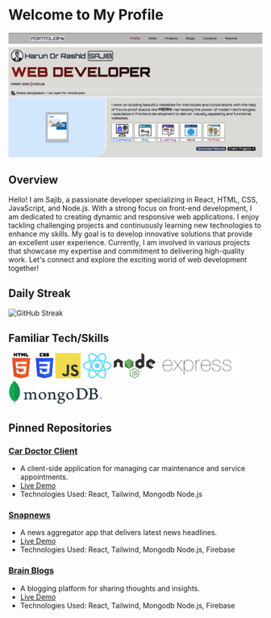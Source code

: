 # Welcome to My Profile

![Banner Image](https://github.com/Hr-Sajib/Hr-Sajib/blob/main/banner.png)

## Overview
Hello! I am Sajib, a passionate developer specializing in React, HTML, CSS, JavaScript, and Node.js. With a strong focus on front-end development, I am dedicated to creating dynamic and responsive web applications. I enjoy tackling challenging projects and continuously learning new technologies to enhance my skills. My goal is to develop innovative solutions that provide an excellent user experience. Currently, I am involved in various projects that showcase my expertise and commitment to delivering high-quality work. Let's connect and explore the exciting world of web development together!
## Daily Streak
![GitHub Streak](https://github-readme-streak-stats.herokuapp.com/?user=Hr-Sajib)

## Familiar Tech/Skills

<img src="https://github.com/Hr-Sajib/Hr-Sajib/blob/main/html.png" height="50">
<img src="https://github.com/Hr-Sajib/Hr-Sajib/blob/main/css.png" height="50">
<img src="https://github.com/Hr-Sajib/Hr-Sajib/blob/main/js.png" height="50">
<img src="https://github.com/Hr-Sajib/Hr-Sajib/blob/main/react.png" height="50">
<img src="https://github.com/Hr-Sajib/Hr-Sajib/blob/main/node.png" height="50">
<img src="https://github.com/Hr-Sajib/Hr-Sajib/blob/main/express.png" height="50">
<img src="https://github.com/Hr-Sajib/Hr-Sajib/blob/main/mongo.png" height="50">

## Pinned Repositories

### [Car Doctor Client](https://github.com/Hr-Sajib/car-doctor-client)
- A client-side application for managing car maintenance and service appointments.
- [Live Demo](https://car-doctor-f2b62.web.app/)
- Technologies Used: React, Tailwind, Mongodb Node.js

### [Snapnews](https://github.com/Hr-Sajib/Snap-News)
- A news aggregator app that delivers latest news headlines.
- [Live Demo](https://snapnews-ecc6b.web.app)
- Technologies Used: React, Tailwind, Mongodb Node.js, Firebase

### [Brain Blogs](https://github.com/Hr-Sajib/Brain-Blogs)
- A blogging platform for sharing thoughts and insights.
- [Live Demo](https://brain-blogs.web.app)
- Technologies Used: React, Tailwind, Mongodb Node.js, Firebase